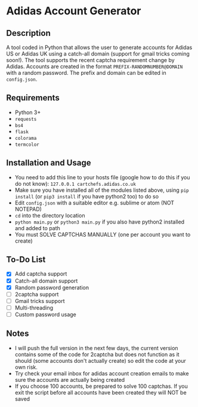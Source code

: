 # Adidas Account Generator

## Description
A tool coded in Python that allows the user to generate accounts for Adidas US or Adidas UK using a catch-all domain (support for gmail tricks coming soon!). The tool supports the recent captcha requirement change by Adidas.  Accounts are created in the format `PREFIX-RANDOMNUMBER@DOMAIN` with a random password. The prefix and domain can be edited in `config.json`.

## Requirements
- Python 3+
- `requests`
- `bs4`
- `flask`
- `colorama`
- `termcolor`

## Installation and Usage
- You need to add this line to your hosts file (google how to do this if you do not know): `127.0.0.1 cartchefs.adidas.co.uk`
- Make sure you have installed all of the modules listed above, using `pip install` (or `pip3 install` if you have python2 too) to do so
- Edit `config.json` with a suitable editor e.g. sublime or atom (NOT NOTEPAD)
- `cd` into the directory location
- `python main.py` or `python3 main.py` if you also have python2 installed and added to path
- You must SOLVE CAPTCHAS MANUALLY (one per account you want to create)

## To-Do List
- [X] Add captcha support
- [X] Catch-all domain support
- [X] Random password generation
- [ ] 2captcha support
- [ ] Gmail tricks support
- [ ] Multi-threading
- [ ] Custom password usage

## Notes
- I will push the full version in the next few days, the current version contains some of the code for 2captcha but does not function as it should (some accounts don't actually create) so edit the code at your own risk.
- Try check your email inbox for adidas account creation emails to make sure the accounts are actually being created
- If you choose 100 accounts, be prepared to solve 100 captchas. If you exit the script before all accounts have been created they will NOT be saved
